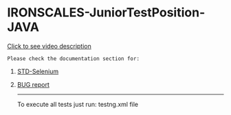 # IRONSCALES-JuniorTestPosition-JAVA
[Click to see video description]()

    Please check the documentation section for:   
1. [STD-Selenium](https://github.com/sergeicher1/Ironscales_JavaSeleniumPOM/blob/master/Documentation/BUG-report-Ironscales.docx)
2. [BUG report]()
    
    <hr>
    To execute all tests just run: testng.xml file 

